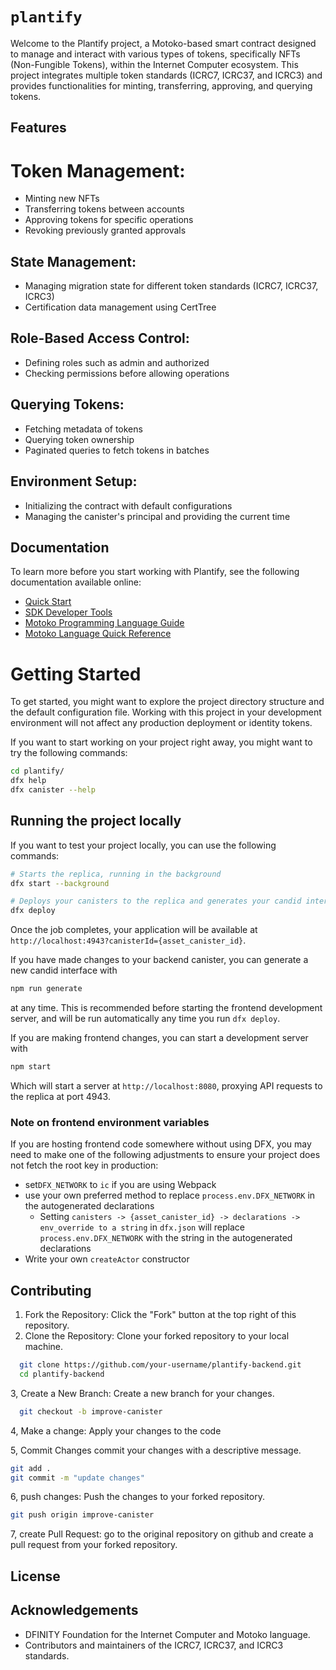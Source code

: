 # `plantify`

Welcome to the Plantify project, a Motoko-based smart contract designed to manage and interact with various types of tokens, specifically NFTs (Non-Fungible Tokens), within the Internet Computer ecosystem. This project integrates multiple token standards (ICRC7, ICRC37, and ICRC3) and provides functionalities for minting, transferring, approving, and querying tokens.

## Features

# Token Management:

- Minting new NFTs
- Transferring tokens between accounts
- Approving tokens for specific operations
- Revoking previously granted approvals

## State Management:

- Managing migration state for different token standards (ICRC7, ICRC37, ICRC3)
- Certification data management using CertTree

## Role-Based Access Control:

- Defining roles such as admin and authorized
- Checking permissions before allowing operations

## Querying Tokens:

- Fetching metadata of tokens
- Querying token ownership
- Paginated queries to fetch tokens in batches

## Environment Setup:

- Initializing the contract with default configurations
- Managing the canister's principal and providing the current time

## Documentation

To learn more before you start working with Plantify, see the following documentation available online:

- [Quick Start](https://internetcomputer.org/docs/current/developer-docs/setup/deploy-locally)
- [SDK Developer Tools](https://internetcomputer.org/docs/current/developer-docs/setup/install)
- [Motoko Programming Language Guide](https://internetcomputer.org/docs/current/motoko/main/motoko)
- [Motoko Language Quick Reference](https://internetcomputer.org/docs/current/motoko/main/language-manual)

# Getting Started

To get started, you might want to explore the project directory structure and the default configuration file. Working with this project in your development environment will not affect any production deployment or identity tokens.

If you want to start working on your project right away, you might want to try the following commands:

```bash
cd plantify/
dfx help
dfx canister --help
```

## Running the project locally

If you want to test your project locally, you can use the following commands:

```bash
# Starts the replica, running in the background
dfx start --background

# Deploys your canisters to the replica and generates your candid interface
dfx deploy
```

Once the job completes, your application will be available at `http://localhost:4943?canisterId={asset_canister_id}`.

If you have made changes to your backend canister, you can generate a new candid interface with

```bash
npm run generate
```

at any time. This is recommended before starting the frontend development server, and will be run automatically any time you run `dfx deploy`.

If you are making frontend changes, you can start a development server with

```bash
npm start
```

Which will start a server at `http://localhost:8080`, proxying API requests to the replica at port 4943.

### Note on frontend environment variables

If you are hosting frontend code somewhere without using DFX, you may need to make one of the following adjustments to ensure your project does not fetch the root key in production:

- set`DFX_NETWORK` to `ic` if you are using Webpack
- use your own preferred method to replace `process.env.DFX_NETWORK` in the autogenerated declarations
  - Setting `canisters -> {asset_canister_id} -> declarations -> env_override to a string` in `dfx.json` will replace `process.env.DFX_NETWORK` with the string in the autogenerated declarations
- Write your own `createActor` constructor

## Contributing

1. Fork the Repository: Click the "Fork" button at the top right of this repository.
2. Clone the Repository: Clone your forked repository to your local machine.

```bash
  git clone https://github.com/your-username/plantify-backend.git
  cd plantify-backend
```

3, Create a New Branch: Create a new branch for your changes.

```bash
  git checkout -b improve-canister
```

4, Make a change: Apply your changes to the code

5, Commit Changes commit your changes with a descriptive message.

```bash
git add .
git commit -m "update changes"
```

6, push changes: Push the changes to your forked repository.

```bash
git push origin improve-canister
```

7, create Pull Request: go to the original repository on github and create a pull request from your forked repository.

## License

## Acknowledgements

- DFINITY Foundation for the Internet Computer and Motoko language.
- Contributors and maintainers of the ICRC7, ICRC37, and ICRC3 standards.
